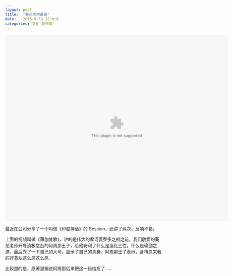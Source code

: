 ```yaml
---
layout: post
title:  "葵花老师最高"
date:   2015-9-13 12:0:0
categories: 文化 奎师那
---
```


<embed src="http://static.hdslb.com/play.swf?aid=1865682" width="720" height="600">

最近在公司分享了一个叫做《印度神话》的 Session，还讲了两次，反响不错。

上面的视频叫做《薄伽梵歌》，讲的是伟大的摩诃婆罗多之战之前，我们敬爱的葵花老师开导消极怠战的阿周那王子，给他安利了什么是造化三性，什么是瑜伽之道，最后秀了一下自己的大号，显示了自己的真身。阿周那王子表示，卧槽原来我的好基友这么屌这么屌。

比较囧的是，原著里据说阿周那后来把这一段给忘了......
